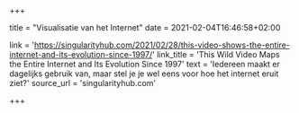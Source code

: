 +++

title = "Visualisatie van het Internet"
date = 2021-02-04T16:46:58+02:00 

link = 'https://singularityhub.com/2021/02/28/this-video-shows-the-entire-internet-and-its-evolution-since-1997/'
link_title = 'This Wild Video Maps the Entire Internet and Its Evolution Since 1997'
text = 'Iedereen maakt er dagelijks gebruik van, maar stel je je wel eens voor hoe het internet eruit ziet?'
source_url = 'singularityhub.com'

+++
